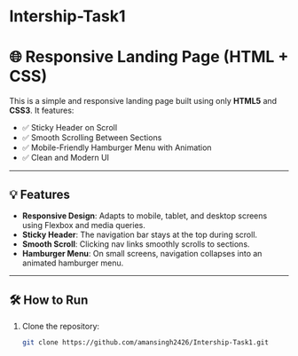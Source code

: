 # Intership-Task1
# 🌐 Responsive Landing Page (HTML + CSS)

This is a simple and responsive landing page built using only **HTML5** and **CSS3**. It features:

- ✅ Sticky Header on Scroll
- ✅ Smooth Scrolling Between Sections
- ✅ Mobile-Friendly Hamburger Menu with Animation
- ✅ Clean and Modern UI

---

## 💡 Features

- **Responsive Design**: Adapts to mobile, tablet, and desktop screens using Flexbox and media queries.
- **Sticky Header**: The navigation bar stays at the top during scroll.
- **Smooth Scroll**: Clicking nav links smoothly scrolls to sections.
- **Hamburger Menu**: On small screens, navigation collapses into an animated hamburger menu.

---

## 🛠️ How to Run

1. Clone the repository:

   ```bash
   git clone https://github.com/amansingh2426/Intership-Task1.git

